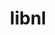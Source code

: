 ---
title: "libnl"
layout: cache
categories: [package, v0.18.1]
meta: {"versions": ["3.3.0"], "compilers": ["gcc@=7.3.1", "gcc@=7.5.0"], "oss": ["amzn2", "ubuntu18.04"], "platforms": ["linux"], "targets": ["aarch64", "graviton2", "x86_64", "x86_64_v3", "x86_64_v4"], "stacks": ["aws-ahug", "aws-ahug-aarch64", "aws-isc", "aws-isc-aarch64", "radiuss", "root"], "num_specs": 9, "num_specs_by_stack": {"aws-ahug": 2, "aws-isc": 4, "root": 9, "aws-ahug-aarch64": 2, "aws-isc-aarch64": 4, "radiuss": 1}}
spec_details: [{"hash": "fc2vyeaeuvlvncdgz664bgzuavomuqkf", "compiler": "gcc@=7.3.1", "versions": ["3.3.0"], "os": "amzn2", "platform": "linux", "target": "x86_64_v4", "variants": [], "stacks": ["aws-ahug", "aws-isc", "root"], "size": "-", "tarball": "https://binaries.spack.io/releases/v0.18.1/build_cache/linux-amzn2-x86_64_v4/gcc-7.3.1/libnl-3.3.0/linux-amzn2-x86_64_v4-gcc-7.3.1-libnl-3.3.0-fc2vyeaeuvlvncdgz664bgzuavomuqkf.spack"}, {"hash": "okfurvx2zwiai4hw4oxfxlh6goydgc7b", "compiler": "gcc@=7.3.1", "versions": ["3.3.0"], "os": "amzn2", "platform": "linux", "target": "graviton2", "variants": [], "stacks": ["aws-ahug-aarch64", "root", "aws-isc-aarch64"], "size": "-", "tarball": "https://binaries.spack.io/releases/v0.18.1/build_cache/linux-amzn2-graviton2/gcc-7.3.1/libnl-3.3.0/linux-amzn2-graviton2-gcc-7.3.1-libnl-3.3.0-okfurvx2zwiai4hw4oxfxlh6goydgc7b.spack"}, {"hash": "p4iqyhwx46inrotlgtoimxfyhgcf7bbb", "compiler": "gcc@=7.3.1", "versions": ["3.3.0"], "os": "amzn2", "platform": "linux", "target": "aarch64", "variants": [], "stacks": ["aws-ahug-aarch64", "root", "aws-isc-aarch64"], "size": "-", "tarball": "https://binaries.spack.io/releases/v0.18.1/build_cache/linux-amzn2-aarch64/gcc-7.3.1/libnl-3.3.0/linux-amzn2-aarch64-gcc-7.3.1-libnl-3.3.0-p4iqyhwx46inrotlgtoimxfyhgcf7bbb.spack"}, {"hash": "v76q2ooeqscns2txkz4tcendaeg5eoea", "compiler": "gcc@=7.3.1", "versions": ["3.3.0"], "os": "amzn2", "platform": "linux", "target": "x86_64_v3", "variants": [], "stacks": ["root", "aws-isc"], "size": "-", "tarball": "https://binaries.spack.io/releases/v0.18.1/build_cache/linux-amzn2-x86_64_v3/gcc-7.3.1/libnl-3.3.0/linux-amzn2-x86_64_v3-gcc-7.3.1-libnl-3.3.0-v76q2ooeqscns2txkz4tcendaeg5eoea.spack"}, {"hash": "2azjdj5ygd7ks655ude5ofkspjzhxojm", "compiler": "gcc@=7.3.1", "versions": ["3.3.0"], "os": "amzn2", "platform": "linux", "target": "x86_64_v3", "variants": [], "stacks": ["aws-ahug", "aws-isc", "root"], "size": "-", "tarball": "https://binaries.spack.io/releases/v0.18.1/build_cache/linux-amzn2-x86_64_v3/gcc-7.3.1/libnl-3.3.0/linux-amzn2-x86_64_v3-gcc-7.3.1-libnl-3.3.0-2azjdj5ygd7ks655ude5ofkspjzhxojm.spack"}, {"hash": "2pczzuaykxwkuwep62zar7idvgij2vtt", "compiler": "gcc@=7.3.1", "versions": ["3.3.0"], "os": "amzn2", "platform": "linux", "target": "graviton2", "variants": [], "stacks": ["root", "aws-isc-aarch64"], "size": "-", "tarball": "https://binaries.spack.io/releases/v0.18.1/build_cache/linux-amzn2-graviton2/gcc-7.3.1/libnl-3.3.0/linux-amzn2-graviton2-gcc-7.3.1-libnl-3.3.0-2pczzuaykxwkuwep62zar7idvgij2vtt.spack"}, {"hash": "eprepi6v53gq5f77srxv3amvy3tc2ldq", "compiler": "gcc@=7.3.1", "versions": ["3.3.0"], "os": "amzn2", "platform": "linux", "target": "aarch64", "variants": [], "stacks": ["root", "aws-isc-aarch64"], "size": "-", "tarball": "https://binaries.spack.io/releases/v0.18.1/build_cache/linux-amzn2-aarch64/gcc-7.3.1/libnl-3.3.0/linux-amzn2-aarch64-gcc-7.3.1-libnl-3.3.0-eprepi6v53gq5f77srxv3amvy3tc2ldq.spack"}, {"hash": "2v4xgfwasnuf4lip4ukg335mexy7jcau", "compiler": "gcc@=7.5.0", "versions": ["3.3.0"], "os": "ubuntu18.04", "platform": "linux", "target": "x86_64", "variants": [], "stacks": ["root", "radiuss"], "size": "-", "tarball": "https://binaries.spack.io/releases/v0.18.1/build_cache/linux-ubuntu18.04-x86_64/gcc-7.5.0/libnl-3.3.0/linux-ubuntu18.04-x86_64-gcc-7.5.0-libnl-3.3.0-2v4xgfwasnuf4lip4ukg335mexy7jcau.spack"}, {"hash": "7b3bmfaoqe4xkcrcjm56qu46wfx4du7m", "compiler": "gcc@=7.3.1", "versions": ["3.3.0"], "os": "amzn2", "platform": "linux", "target": "x86_64_v4", "variants": [], "stacks": ["root", "aws-isc"], "size": "-", "tarball": "https://binaries.spack.io/releases/v0.18.1/build_cache/linux-amzn2-x86_64_v4/gcc-7.3.1/libnl-3.3.0/linux-amzn2-x86_64_v4-gcc-7.3.1-libnl-3.3.0-7b3bmfaoqe4xkcrcjm56qu46wfx4du7m.spack"}]
---